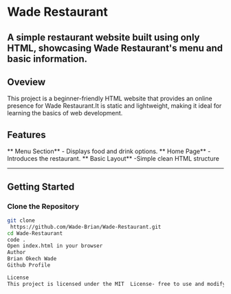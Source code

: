 #  Wade Restaurant
A simple restaurant website built using only **HTML**, showcasing Wade Restaurant's menu and basic information.
---

## Oveview
This project is a beginner-friendly HTML website that provides an online presence for Wade Restaurant.It is static 
and lightweight, making it ideal for learning the basics of web development.

## Features
** Menu Section** - Displays food and drink options.
** Home Page** -Introduces the restaurant.
** Basic Layout** -Simple clean HTML structure

---

## Getting Started

### Clone the Repository
``` bash
git clone
 https://github.com/Wade-Brian/Wade-Restaurant.git
cd Wade-Restaurant
code .
Open index.html in your browser
Author
Brian Okech Wade
Github Profile

License
This project is licensed under the MIT  License- free to use and modify

